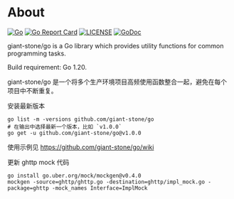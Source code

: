 # About

[![Go](https://github.com/giant-stone/go/actions/workflows/go.yml/badge.svg)](https://github.com/giant-stone/go/actions/workflows/go.yml)
[![Go Report Card](https://goreportcard.com/badge/github.com/giant-stone/go)](https://goreportcard.com/report/github.com/giant-stone/go)
[![LICENSE](https://img.shields.io/github/license/giant-stone/go.svg?style=flat-square)](https://github.com/giant-stone/go/blob/master/LICENSE)
[![GoDoc](https://godoc.org/github.com/giant-stone/go?status.svg)](https://godoc.org/github.com/giant-stone/go)

giant-stone/go is a Go library which provides utility functions for common programming tasks.

Build requirement: Go 1.20.

giant-stone/go 是一个将多个生产环境项目高频使用函数整合一起，避免在每个项目中不断重复。

安装最新版本

    go list -m -versions github.com/giant-stone/go
    # 在输出中选择最新一个版本，比如 `v1.0.0`
    go get -u github.com/giant-stone/go@v1.0.0

使用示例见 https://github.com/giant-stone/go/wiki

更新 ghttp mock 代码

    go install go.uber.org/mock/mockgen@v0.4.0
    mockgen -source=ghttp/ghttp.go -destination=ghttp/impl_mock.go -package=ghttp -mock_names Interface=ImplMock
